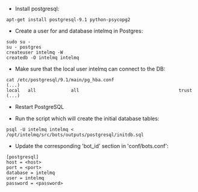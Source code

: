 * Install postgresql:
```
apt-get install postgresql-9.1 python-psycopg2
```

* Create a user for and database intelmq in Postgres:
```
sudo su - 
su - postgres
createuser intelmq -W
createdb -O intelmq intelmq
```

* Make sure that the local user intelmq can connect to the DB:
```
cat /etc/postgresql/9.1/main/pg_hba.conf
(...)
local   all             all                                     trust
(...)
```

* Restart PostgreSQL

* Run the script which will create the initial database tables:
```
psql -U intelmq intelmq < /opt/intelmq/src/bots/outputs/postgresql/initdb.sql
```

* Update the corresponding 'bot_id' section in 'conf/bots.conf':

```
[postgresql]
host = <host>
port = <port>
database = intelmq
user = intelmq
password = <password>
```
